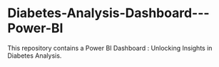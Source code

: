 # Diabetes-Analysis-Dashboard---Power-BI
This repository contains a Power BI Dashboard : Unlocking Insights in Diabetes Analysis.
